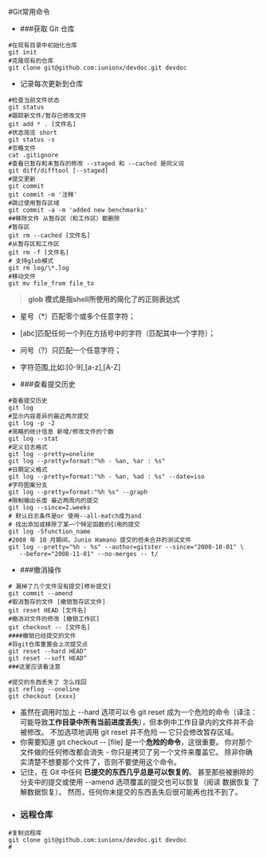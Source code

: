 #Git常用命令
+ ###获取 Git 仓库

```
#在现有目录中初始化仓库
git init
#克隆现有的仓库
git clone git@github.com:iunionx/devdoc.git devdoc
```
+ 记录每次更新到仓库

```
#检查当前文件状态
git status
#跟踪新文件/暂存已修改文件
git add * . [文件名]
#状态简览 short
git status -s
#忽略文件
cat .gitignore
#查看已暂存和未暂存的修改 --staged 和 --cached 是同义词
git diff/difftool [--staged]
#提交更新
git commit 
git commit -m '注释'
#跳过使用暂存区域
git commit -a -m 'added new benchmarks'
##移除文件 从暂存区（和工作区）都删除
#暂存区
git rm --cached [文件名]
#从暂存区和工作区
git rm -f [文件名]
# 支持glob模式
git rm log/\*.log
#移动文件
git mv file_from file_to
```
> **glob 模式是指shell所使用的简化了的正则表达式**
+ 星号（*）匹配零个或多个任意字符；
+ [abc]匹配任何一个列在方括号中的字符（匹配其中一个字符）；
+ 问号（?）只匹配一个任意字符；
+ 字符范围,比如:[0-9],[a-z],[A-Z]

+ ###查看提交历史

```
#查看提交历史
git log
#显示内容差异的最近两次提交
git log -p -2
#简略的统计信息 新增/修改文件的个数
git log --stat
#定义日志格式
git log --pretty=oneline
git log --pretty=format:"%h - %an, %ar : %s"
#日期定义格式
git log --pretty=format:"%h - %an, %ad : %s" --date=iso
#字符图案分支
git log --pretty=format:"%h %s" --graph
#限制输出长度 最近两周内的提交
git log --since=2.weeks
# 默认日志条件是or 使用--all-match成为and
# 找出添加或移除了某一个特定函数的引用的提交
git log -Sfunction_name
#2008 年 10 月期间，Junio Hamano 提交的但未合并的测试文件
git log --pretty="%h - %s" --author=gitster --since="2008-10-01" \
   --before="2008-11-01" --no-merges -- t/
```
+ ###撤消操作

```
# 漏掉了几个文件没有提交[修补提交]
git commit --amend
#取消暂存的文件 [撤销暂存区文件]
git reset HEAD [文件名]
#撤消对文件的修改 [撤销工作区]
git checkout -- [文件名]
####撤销已经提交的文件
#将git仓库重置会上次提交点
git reset --hard HEAD^ 
git reset --soft HEAD^ 
###这里应该看注意

#提交的东西丢失了 怎么找回
git reflog --oneline 
git checkout {xxxx}
```
+ 虽然在调用时加上 --hard 选项可以令 git reset 成为一个危险的命令（译注：可能导致**工作目录中所有当前进度丢失**），但本例中工作目录内的文件并不会被修改。 
不加选项地调用 git reset 并不危险 — 它只会修改暂存区域。
+ 你需要知道 git checkout -- [file] 是一个**危险的命令**，这很重要。 你对那个文件做的任何修改都会消失 - 你只是拷贝了另一个文件来覆盖它。 除非你确实清楚不想要那个文件了，否则不要使用这个命令。
+ 记住，在 Git 中任何 **已提交的东西几乎总是可以恢复的**。 甚至那些被删除的分支中的提交或使用 --amend 选项覆盖的提交也可以恢复（阅读 数据恢复 了解数据恢复）。 然而，任何你未提交的东西丢失后很可能再也找不到了。
+ ### 远程仓库
```
#复制远程库
git clone git@github.com:iunionx/devdoc.git devdoc
#
```

